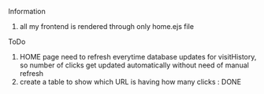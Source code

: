 Information 
1. all my frontend is rendered through only home.ejs file


ToDo
1. HOME page need to refresh everytime database updates for visitHistory, so number of clicks get updated automatically without need of manual refresh 
2. create a table to show which URL is having how many clicks : DONE